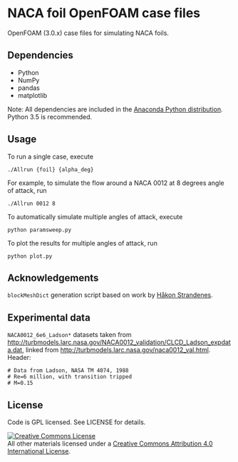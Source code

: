 # NACA foil OpenFOAM case files

OpenFOAM (3.0.x) case files for simulating NACA foils.


## Dependencies

* Python
* NumPy
* pandas
* matplotlib

Note: All dependencies are included in the
[Anaconda Python distribution](http://continuum.io/downloads). Python 3.5 is
recommended.


## Usage

To run a single case, execute

    ./Allrun {foil} {alpha_deg}

For example, to simulate the flow around a NACA 0012 at 8 degrees angle
of attack, run

    ./Allrun 0012 8

To automatically simulate multiple angles of attack, execute

    python paramsweep.py

To plot the results for multiple angles of attack, run

    python plot.py


## Acknowledgements

`blockMeshDict` generation script based on work by
[Håkon Strandenes](https://www.hpc.ntnu.no/display/hpc/OpenFOAM+-+Airfoil+Calculations#OpenFOAM-AirfoilCalculations-3:Calculationofforcesandforcecoefficients).


## Experimental data

`NACA0012_6e6_Ladson*` datasets taken from http://turbmodels.larc.nasa.gov/NACA0012_validation/CLCD_Ladson_expdata.dat,
linked from http://turbmodels.larc.nasa.gov/naca0012_val.html. Header:

```
# Data from Ladson, NASA TM 4074, 1988
# Re=6 million, with transition tripped
# M=0.15
```


## License

Code is GPL licensed. See LICENSE for details.

<a rel="license" href="http://creativecommons.org/licenses/by/4.0/">
<img alt="Creative Commons License" style="border-width:0" src="http://i.creativecommons.org/l/by/4.0/88x31.png" />
</a><br />All other materials licensed under a <a rel="license" href="http://creativecommons.org/licenses/by/4.0/"/>
Creative Commons Attribution 4.0 International License</a>.
